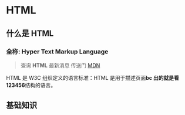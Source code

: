 # HTML

## 什么是 HTML

### 全称: Hyper Text Markup Language

> 查询 **HTML** 最新消息 传送门 [MDN](https://developer.mozilla.org/zh-CN/docs/Web/HTML)

HTML 是 W3C 组织定义的语言标准：HTML 是用于描述页面<span class="my-style">**bc 出的就是看 123456**</span>结构的语言。

## 基础知识

